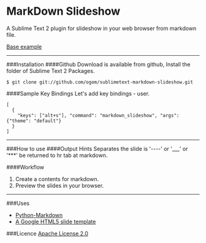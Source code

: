 MarkDown Slideshow
==================

A Sublime Text 2 plugin for slideshow in your web browser from markdown file.

[Base example](http://ogom.github.com/sublimetext-markdown-slideshow/examples/base.html)

---

###Installation
####Github
Download is available from github, Install the folder of Sublime Text 2 Packages.

    $ git clone git://github.com/ogom/sublimetext-markdown-slideshow.git


####Sample Key Bindings
Let's add key bindings - user.

    [
      { 
        "keys": ["alt+s"], "command": "markdown_slideshow", "args": {"theme": "default"}
      }
    ]

---
###How to use
####Output Hints
Separates the slide is '----' or '___' or '***' be returned to hr tab at markdown.  

####Workflow
1. Create a contents for markdown.
2. Preview the slides in your browser.

---

###Uses
* [Python-Markdown](https://github.com/waylan/Python-Markdown)
* [A Google HTML5 slide template](http://code.google.com/p/html5slides/)


###Licence
[Apache License 2.0](http://www.apache.org/licenses/LICENSE-2.0)